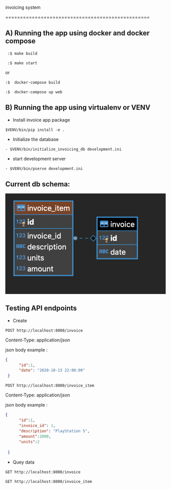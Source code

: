 invoicing system 

=================================================

A) Running the app using docker and docker compose
-------------------------------------------------

```console
 :$ make build
 ```

```console
 :$ make start
 ```
 or 

```console
:$  docker-compose build
 ```

```console
:$  docker-compose up web 
 ```


B) Running the app using virtualenv or VENV
-------------------------------------------------
-  Install invoice app package
```
$VENV/bin/pip install -e .
 ```

 - Initialize the database

```
- $VENV/bin/initialize_invoicing_db development.ini
 ```

 - start development server 

 ```
- $VENV/bin/pserve development.ini
 ```

 Current db schema:
----------------------------------------------
 ![alt text](https://github.com/adankro/invoicing-system/blob/dev/images/current_db.png?raw=true)


Testing API endpoints
-------------------------------------------------

- Create

``` url
POST http://localhost:8000/invoice
 ```

Content-Type: application/json

json body example :

```json
{
      "id":1,
      "date": "2020-10-13 22:00:00"
 }
 ```

 ``` url
POST http://localhost:8000/invoice_item
 ```

Content-Type: application/json

json body example :

```json
{
      "id":1,
      "invoice_id": 1,
      "description": "PlayStation 5",
      "amount":2000,
      "units":2

 }
 ```

- Quey data

``` url
GET http://localhost:8000/invoice
 ```

``` url
GET http://localhost:8000/invoice_item
 ```

